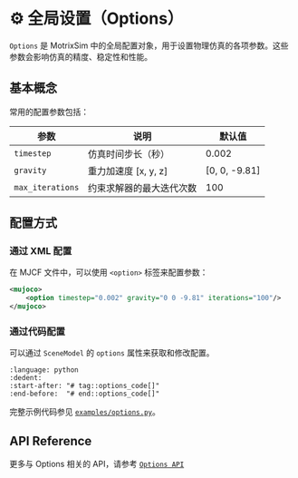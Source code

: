 # ⚙️ 全局设置（Options）

`Options` 是 MotrixSim 中的全局配置对象，用于设置物理仿真的各项参数。这些参数会影响仿真的精度、稳定性和性能。

## 基本概念

常用的配置参数包括：

| 参数             | 说明                     | 默认值        |
| ---------------- | ------------------------ | ------------- |
| `timestep`       | 仿真时间步长（秒）       | 0.002         |
| `gravity`        | 重力加速度 [x, y, z]     | [0, 0, -9.81] |
| `max_iterations` | 约束求解器的最大迭代次数 | 100           |

## 配置方式

### 通过 XML 配置

在 MJCF 文件中，可以使用 `<option>` 标签来配置参数：

```xml
<mujoco>
    <option timestep="0.002" gravity="0 0 -9.81" iterations="100"/>
</mujoco>
```

### 通过代码配置

可以通过 `SceneModel` 的 `options` 属性来获取和修改配置。

```{literalinclude} ../../../../examples/options.py
:language: python
:dedent:
:start-after: "# tag::options_code[]"
:end-before:  "# end::options_code[]"
```

完整示例代码参见 [`examples/options.py`](../../../../examples/options.py)。

## API Reference

更多与 Options 相关的 API，请参考 [`Options API`]

[`Options API`]: motrixsim.Options
